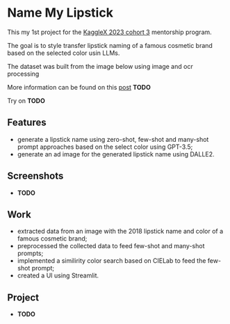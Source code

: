# Name My Lipstick

This my 1st project for the [KaggleX 2023 cohort 3](https://www.kagglex.org/) mentorship program.

The goal is to style transfer lipstick naming of a famous cosmetic brand based on the selected color usin LLMs.

The dataset was built from the image below using image and ocr processing

More information can be found on this [post]() **TODO**

Try on **TODO**

## Features

- generate a lipstick name using zero-shot, few-shot and many-shot prompt approaches based on the select color using GPT-3.5;
- generate an ad image for the generated lipstick name using DALLE2.

## Screenshots

- **TODO**

## Work

- extracted data from an image with the 2018 lipstick name and color of a famous cosmetic brand;
- preprocessed the collected data to feed few-shot and many-shot prompts;
- implemented a similirity color search based on CIELab to feed the few-shot prompt;
- created a UI using Streamlit.

## Project

- **TODO**
